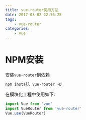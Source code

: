 ```yaml
---
title: vue-router使用方法
date: 2017-03-02 22:56:25
tags:
	- vue-router
categories:
	- vue
---
```

# NPM安装
安装` vue-router `到依赖
``` 
npm install vue-router -D 
```

在模块化工程中使用如下:

``` javascript
import Vue from 'vue'
import VueRouter from 'vue-router'
Vue.use(VueRouter)
```